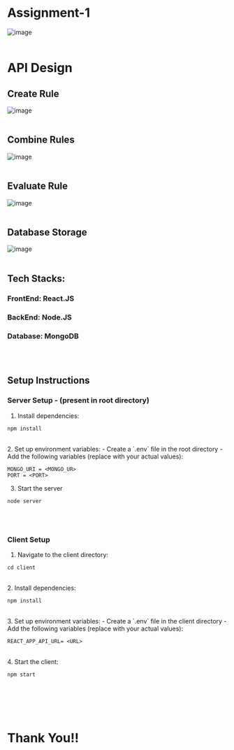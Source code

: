 # Assignment-1

![image](https://github.com/user-attachments/assets/80ef4383-0f69-4b75-8ef4-453bfa32666d)
 <br>
  <br>
# API Design
## Create Rule
![image](https://github.com/user-attachments/assets/c4f4ffa7-bf71-4b96-8bd3-9787fa4a2984)
 <br>
  <br>
## Combine Rules
![image](https://github.com/user-attachments/assets/0d6bf3fb-33dc-4006-b269-b80be47ee1f5)
 <br>
  <br>
## Evaluate Rule
![image](https://github.com/user-attachments/assets/45fb52c8-4f37-463a-9fa9-13463ca27d1d)
 <br>
  <br>

## Database Storage
![image](https://github.com/user-attachments/assets/595b678f-957b-4f8c-9b30-ab0b8879b092)
 <br>
  <br>

## Tech Stacks:
### FrontEnd: React.JS
### BackEnd: Node.JS
### Database: MongoDB
<br>
<br>

## Setup Instructions

### Server Setup - (present in root directory)
1. Install dependencies:
```
npm install
```
<br>
2. Set up environment variables:
- Create a `.env` file in the root directory
- Add the following variables (replace with your actual values):

  ```
  MONGO_URI = <MONGO_UR>
  PORT = <PORT>
  ```

3. Start the server
```
node server
```
<br>
<br>

### Client Setup 
1. Navigate to the client directory:
```
cd client
```
<br>
2. Install dependencies:

```
npm install
```
<br>
3. Set up environment variables:
- Create a `.env` file in the client directory
- Add the following variables (replace with your actual values):

  ```
  REACT_APP_API_URL= <URL>
  ```
<br>
4. Start the client:

```
npm start
```
<br>
<br>
<br>
<br>

# Thank You!!

